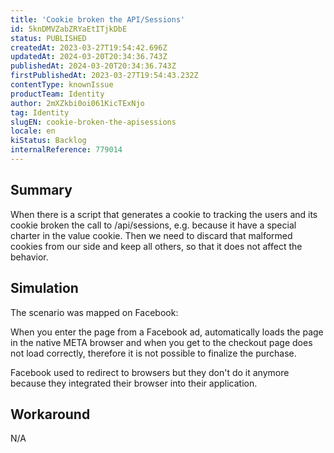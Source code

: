 ```yaml
---
title: 'Cookie broken the API/Sessions'
id: 5knDMVZabZRYaEtITjkDbE
status: PUBLISHED
createdAt: 2023-03-27T19:54:42.696Z
updatedAt: 2024-03-20T20:34:36.743Z
publishedAt: 2024-03-20T20:34:36.743Z
firstPublishedAt: 2023-03-27T19:54:43.232Z
contentType: knownIssue
productTeam: Identity
author: 2mXZkbi0oi061KicTExNjo
tag: Identity
slugEN: cookie-broken-the-apisessions
locale: en
kiStatus: Backlog
internalReference: 779014
---
```


## Summary


When there is a script that generates a cookie to tracking the users and its cookie broken the call to /api/sessions, e.g. because it have a special charter in the value cookie. Then we need to discard that malformed cookies from our side and keep all others, so that it does not affect the behavior.


##

## Simulation



The scenario was mapped on Facebook:

When you enter the page from a Facebook ad, automatically loads the page in the native META browser and when you get to the checkout page does not load correctly, therefore it is not possible to finalize the purchase.

Facebook used to redirect to browsers but they don't do it anymore because they integrated their browser into their application.


##

## Workaround


N/A





